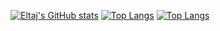 [![Eltaj's GitHub stats](https://github-readme-stats.vercel.app/api?username=EltajGafarli)](https://github.com/eltajgafarli/github-readme-stats)
[![Top Langs](https://github-readme-stats.vercel.app/api/top-langs/?username=EltajGafarli&langs_count=8)](https://github.com/eltajgafarli/github-readme-stats)
[![Top Langs](https://github-readme-stats.vercel.app/api/top-langs/?username=EltajGafarli&layout=compact)](https://github.com/eltajgafarli/github-readme-stats)
